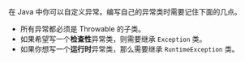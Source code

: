 在 Java 中你可以自定义异常。编写自己的异常类时需要记住下面的几点。

- 所有异常都必须是 Throwable 的子类。
- 如果希望写一个**检查性**异常类，则需要继承 `Exception` 类。
- 如果你想写一个**运行时**异常类，那么需要继承 `RuntimeException` 类。



